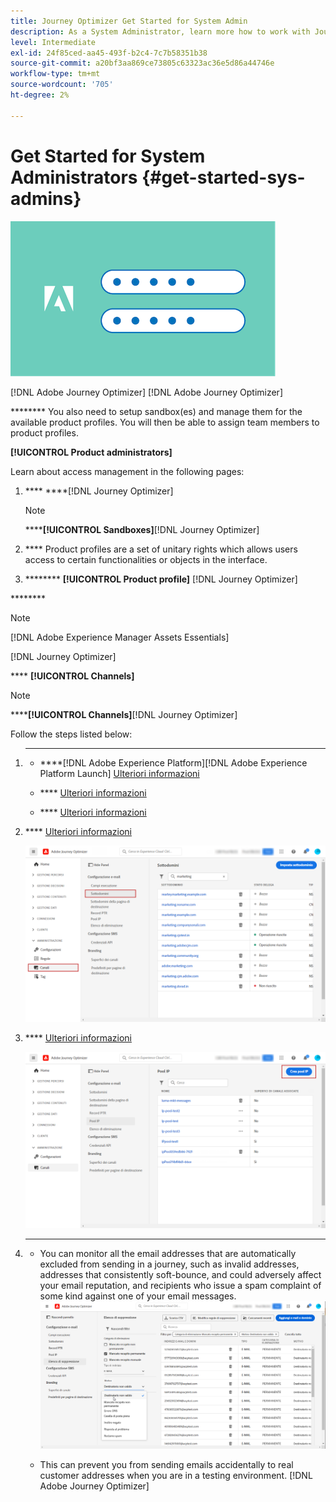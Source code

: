 ```yaml
---
title: Journey Optimizer Get Started for System Admin
description: As a System Administrator, learn more how to work with Journey Optimizer
level: Intermediate
exl-id: 24f85ced-aa45-493f-b2c4-7c7b58351b38
source-git-commit: a20bf3aa869ce73805c63323ac36e5d86a44746e
workflow-type: tm+mt
source-wordcount: '705'
ht-degree: 2%

---
```


# Get Started for System Administrators {#get-started-sys-admins}

![administrator](assets/do-not-localize/user-2.png)

[!DNL Adobe Journey Optimizer]  [](data-engineer.md)[](marketer.md)[!DNL Adobe Journey Optimizer]


******** You also need to setup sandbox(es) and manage them for the available product profiles. You will then be able to assign team members to product profiles.

**[!UICONTROL Product administrators]** [](https://helpx.adobe.com/it/enterprise/admin-guide.html)

Learn about access management in the following pages:

1. **** ****[!DNL Journey Optimizer] [](../../administration/sandboxes.md)

   >[!NOTE]
   >******[!UICONTROL Sandboxes]**[!DNL Journey Optimizer][](https://adminconsole.adobe.com/) [](../../administration/permissions.md#edit-product-profile)

1. **** Product profiles are a set of unitary rights which allows users access to certain functionalities or objects in the interface. [](../../administration/ootb-product-profiles.md)

1. ******** [](https://adminconsole.adobe.com/) **[!UICONTROL Product profile]** [!DNL Journey Optimizer] [](../../administration/high-low-permissions.md)

******** [](https://experienceleague.adobe.com/docs/experience-manager-assets-essentials/help/deploy-administer.html)

>[!NOTE]
>[!DNL Adobe Experience Manager Assets Essentials] [](https://experienceleague.adobe.com/docs/experience-manager-assets-essentials/help/deploy-administer.html)

[!DNL Journey Optimizer]

**** **[!UICONTROL Channels]**

>[!NOTE]
>******[!UICONTROL Channels]**[!DNL Journey Optimizer][](https://adminconsole.adobe.com/) [](../../administration/permissions.md#edit-product-profile)

Follow the steps listed below:

1. ****

   * ****[!DNL Adobe Experience Platform][!DNL Adobe Experience Platform Launch] [Ulteriori informazioni](../../messages/push-gs.md)

   * **** [Ulteriori informazioni](../../configuration/message-presets.md)

   * **** [Ulteriori informazioni](../../configuration/manage-suppression-list.md)

1. **** [Ulteriori informazioni](../../configuration/about-subdomain-delegation.md)

   ![](../assets/subdomain.png)

1. **** [Ulteriori informazioni](../../configuration/ip-pools.md)

   ![](../assets/ip-pool.png)

1. ****

   * [](../../messages/suppression-list.md) You can monitor all the email addresses that are automatically excluded from sending in a journey, such as invalid addresses, addresses that consistently soft-bounce, and could adversely affect your email reputation, and recipients who issue a spam complaint of some kind against one of your email messages. [](../../configuration/manage-suppression-list.md)[](../../configuration/retries.md)
   ![](../assets/suppression-list-filtering-example.png)

   * [](../../messages/allow-list.md) This can prevent you from sending emails accidentally to real customer addresses when you are in a testing environment. [](../../messages/allow-list.md)
   [!DNL Adobe Journey Optimizer][](../../messages/deliverability.md)
